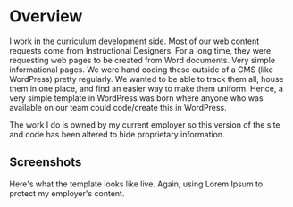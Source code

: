 # Overview
I work in the curriculum development side. Most of our web content requests come from Instructional Designers. For a long time, they were requesting web pages to be created from Word documents. Very simple informational pages. We were hand coding these outside of a CMS (like WordPress) pretty regularly. We wanted to be able to track them all, house them in one place, and find an easier way to make them uniform. Hence, a very simple template in WordPress was born where anyone who was available on our team could code/create this in WordPress.

The work I do is owned by my current employer so this version of the site and code has been altered to hide proprietary information.

## Screenshots
Here's what the template looks like live. Again, using Lorem Ipsum to protect my employer's content.
